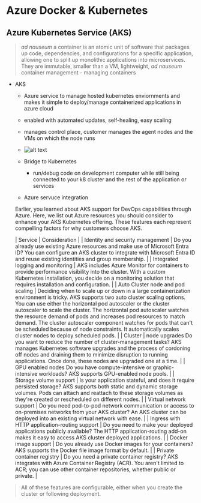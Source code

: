 # Azure Docker & Kubernetes
## Azure Kubernetes Service (AKS)

> _ad nauseum_ a container is an atomic unit of software that packages up code, dependencies, and configurations for a specific application, allowing one to split up monolithic applications into microservices. They are immutable, smaller than a VM, lightweight,
> _ad nauseum_ container management - managing containers

* AKS
    * Axure service to manage hosted kubernetes enviornments and makes it simple to deploy/manage containerized applications in azure cloud
    * enabled with automated updates, self-healing, easy scaling
    * manages control place, customer manages the agent nodes and the VMs on which the node runs
    
    * ![alt text](https://learn.microsoft.com/en-us/training/modules/intro-to-azure-kubernetes-service/media/3-development-accelerate.png)

    * Bridge to Kubernetes
        * run/debug code on development computer while still being connected to your k8 cluster and the rest of the application or services
    * Azure servuce integration
    
    Earlier, you learned about AKS support for DevOps capabilities through Azure. Here, we list out Azure resources you should consider to enhance your AKS Kubernetes offering. These features each represent compelling factors for why customers choose AKS.

    | Service	| Consideration |
    | Identity and security management	| Do you already use existing Azure resources and make use of Microsoft Entra ID? You can configure an AKS cluster to integrate with Microsoft Entra ID and reuse existing identities and group membership. |
    | Integrated logging and monitoring	 | AKS includes Azure Monitor for containers to provide performance visibility into the cluster. With a custom Kubernetes installation, you decide on a monitoring solution that requires installation and configuration. |
    | Auto Cluster node and pod scaling | 	Deciding when to scale up or down in a large containerization environment is tricky. AKS supports two auto cluster scaling options. You can use either the horizontal pod autoscaler or the cluster autoscaler to scale the cluster. The horizontal pod autoscaler watches the resource demand of pods and increases pod resources to match demand. The cluster autoscaler component watches for pods that can't be scheduled because of node constraints. It automatically scales cluster nodes to deploy scheduled pods. |
    | Cluster | node upgrades	Do you want to reduce the number of cluster-management tasks? AKS manages Kubernetes software upgrades and the process of cordoning off nodes and draining them to minimize disruption to running applications. Once done, these nodes are upgraded one at a time. |
    | GPU enabled nodes	Do you have compute-intensive or graphic-intensive workloads? AKS supports GPU-enabled node pools. |
    | Storage volume support |	Is your application stateful, and does it require persisted storage? AKS supports both static and dynamic storage volumes. Pods can attach and reattach to these storage volumes as they're created or rescheduled on different nodes. |
    | Virtual network support |	Do you need pod-to-pod network communication or access to on-premises networks from your AKS cluster? An AKS cluster can be deployed into an existing virtual network with ease. |
    | Ingress with HTTP application-routing support |	Do you need to make your deployed applications publicly available? The HTTP application-routing add-on makes it easy to access AKS cluster deployed applications. |
    | Docker image support	| Do you already use Docker images for your containers? AKS supports the Docker file image format by default. |
    | Private container registry |	Do you need a private container registry? AKS integrates with Azure Container Registry (ACR). You aren't limited to ACR; you can use other container repositories, whether public or private. |

> All of these features are configurable, either when you create the cluster or following deployment.